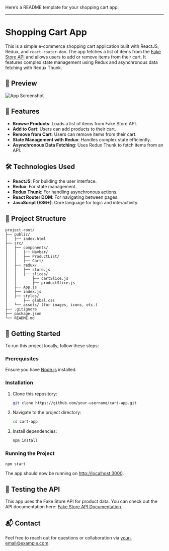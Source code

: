 Here’s a README template for your shopping cart app:

---

# Shopping Cart App

This is a simple e-commerce shopping cart application built with ReactJS, Redux, and `react-router-dom`. The app fetches a list of items from the [Fake Store API](https://fakestoreapi.com/) and allows users to add or remove items from their cart. It features complex state management using Redux and asynchronous data fetching with Redux Thunk.

## 📸 Preview

![App Screenshot](#) <!-- Add a screenshot or GIF showcasing the app -->

## 🌟 Features

- **Browse Products**: Loads a list of items from Fake Store API.
- **Add to Cart**: Users can add products to their cart.
- **Remove from Cart**: Users can remove items from their cart.
- **State Management with Redux**: Handles complex state efficiently.
- **Asynchronous Data Fetching**: Uses Redux Thunk to fetch items from an API.

## 🛠️ Technologies Used

- **ReactJS**: For building the user interface.
- **Redux**: For state management.
- **Redux Thunk**: For handling asynchronous actions.
- **React Router DOM**: For navigating between pages.
- **JavaScript (ES6+)**: Core language for logic and interactivity.

## 📂 Project Structure

```plaintext
project-root/
├── public/
│   ├── index.html
├── src/
│   ├── components/
│   │   ├── Navbar/
│   │   ├── ProductList/
│   │   ├── Cart/
│   ├── redux/
│   │   ├── store.js
│   │   ├── slices/
│   │       ├── cartSlice.js
│   │       ├── productSlice.js
│   ├── App.js
│   ├── index.js
│   ├── styles/
│       ├── global.css
│   └── assets/ (for images, icons, etc.)
├── .gitignore
├── package.json
└── README.md
```

## 🚀 Getting Started

To run this project locally, follow these steps:

### Prerequisites

Ensure you have [Node.js](https://nodejs.org/) installed.

### Installation

1. Clone this repository:
   ```bash
   git clone https://github.com/your-username/cart-app.git
   ```
2. Navigate to the project directory:
   ```bash
   cd cart-app
   ```
3. Install dependencies:
   ```bash
   npm install
   ```

### Running the Project

```bash
npm start
```

The app should now be running on [http://localhost:3000](http://localhost:3000).

## 🧪 Testing the API

This app uses the Fake Store API for product data. You can check out the API documentation here: [Fake Store API Documentation](https://fakestoreapi.com/docs).

## 📬 Contact

Feel free to reach out for questions or collaboration via [your-email@example.com](mailto:your-email@example.com).

